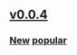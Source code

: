 ## [v0.0.4](https://github.com/littleflute/TED-Ed/edit/master/README.md)
### [New](https://www.youtube.com/user/TEDEducation/videos) [popular](https://www.youtube.com/user/TEDEducation/videos?view=0&sort=p&flow=grid)
